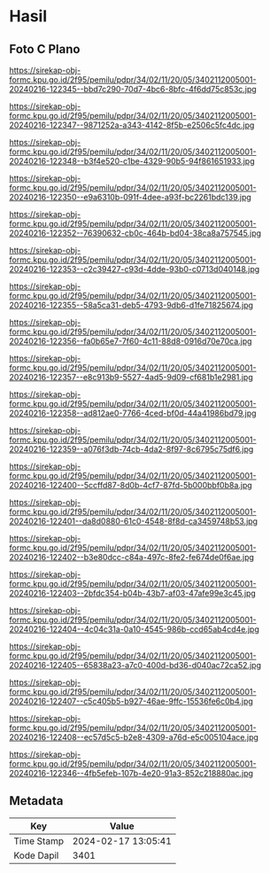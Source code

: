 # Hasil

## Foto C Plano

https://sirekap-obj-formc.kpu.go.id/2f95/pemilu/pdpr/34/02/11/20/05/3402112005001-20240216-122345--bbd7c290-70d7-4bc6-8bfc-4f6dd75c853c.jpg

https://sirekap-obj-formc.kpu.go.id/2f95/pemilu/pdpr/34/02/11/20/05/3402112005001-20240216-122347--9871252a-a343-4142-8f5b-e2506c5fc4dc.jpg

https://sirekap-obj-formc.kpu.go.id/2f95/pemilu/pdpr/34/02/11/20/05/3402112005001-20240216-122348--b3f4e520-c1be-4329-90b5-94f861651933.jpg

https://sirekap-obj-formc.kpu.go.id/2f95/pemilu/pdpr/34/02/11/20/05/3402112005001-20240216-122350--e9a6310b-091f-4dee-a93f-bc2261bdc139.jpg

https://sirekap-obj-formc.kpu.go.id/2f95/pemilu/pdpr/34/02/11/20/05/3402112005001-20240216-122352--76390632-cb0c-464b-bd04-38ca8a757545.jpg

https://sirekap-obj-formc.kpu.go.id/2f95/pemilu/pdpr/34/02/11/20/05/3402112005001-20240216-122353--c2c39427-c93d-4dde-93b0-c0713d040148.jpg

https://sirekap-obj-formc.kpu.go.id/2f95/pemilu/pdpr/34/02/11/20/05/3402112005001-20240216-122355--58a5ca31-deb5-4793-9db6-d1fe71825674.jpg

https://sirekap-obj-formc.kpu.go.id/2f95/pemilu/pdpr/34/02/11/20/05/3402112005001-20240216-122356--fa0b65e7-7f60-4c11-88d8-0916d70e70ca.jpg

https://sirekap-obj-formc.kpu.go.id/2f95/pemilu/pdpr/34/02/11/20/05/3402112005001-20240216-122357--e8c913b9-5527-4ad5-9d09-cf681b1e2981.jpg

https://sirekap-obj-formc.kpu.go.id/2f95/pemilu/pdpr/34/02/11/20/05/3402112005001-20240216-122358--ad812ae0-7766-4ced-bf0d-44a41986bd79.jpg

https://sirekap-obj-formc.kpu.go.id/2f95/pemilu/pdpr/34/02/11/20/05/3402112005001-20240216-122359--a076f3db-74cb-4da2-8f97-8c6795c75df6.jpg

https://sirekap-obj-formc.kpu.go.id/2f95/pemilu/pdpr/34/02/11/20/05/3402112005001-20240216-122400--5ccffd87-8d0b-4cf7-87fd-5b000bbf0b8a.jpg

https://sirekap-obj-formc.kpu.go.id/2f95/pemilu/pdpr/34/02/11/20/05/3402112005001-20240216-122401--da8d0880-61c0-4548-8f8d-ca3459748b53.jpg

https://sirekap-obj-formc.kpu.go.id/2f95/pemilu/pdpr/34/02/11/20/05/3402112005001-20240216-122402--b3e80dcc-c84a-497c-8fe2-fe674de0f6ae.jpg

https://sirekap-obj-formc.kpu.go.id/2f95/pemilu/pdpr/34/02/11/20/05/3402112005001-20240216-122403--2bfdc354-b04b-43b7-af03-47afe99e3c45.jpg

https://sirekap-obj-formc.kpu.go.id/2f95/pemilu/pdpr/34/02/11/20/05/3402112005001-20240216-122404--4c04c31a-0a10-4545-986b-ccd65ab4cd4e.jpg

https://sirekap-obj-formc.kpu.go.id/2f95/pemilu/pdpr/34/02/11/20/05/3402112005001-20240216-122405--65838a23-a7c0-400d-bd36-d040ac72ca52.jpg

https://sirekap-obj-formc.kpu.go.id/2f95/pemilu/pdpr/34/02/11/20/05/3402112005001-20240216-122407--c5c405b5-b927-46ae-9ffc-15536fe6c0b4.jpg

https://sirekap-obj-formc.kpu.go.id/2f95/pemilu/pdpr/34/02/11/20/05/3402112005001-20240216-122408--ec57d5c5-b2e8-4309-a76d-e5c005104ace.jpg

https://sirekap-obj-formc.kpu.go.id/2f95/pemilu/pdpr/34/02/11/20/05/3402112005001-20240216-122346--4fb5efeb-107b-4e20-91a3-852c218880ac.jpg


## Metadata

| Key        | Value               |
| ---------- | ------------------- |
| Time Stamp | 2024-02-17 13:05:41 |
| Kode Dapil | 3401                |



